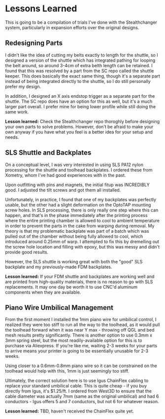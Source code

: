 # Lessons Learned

This is going to be a compilation of trials I've done with the Stealthchanger system, particularly in expansion efforts over the original designs.


## Redesigning Parts

I didn't like the idea of cutting my belts exactly to length for the shuttle, so I designed a version of the shuttle which has integrated pathing for looping the belt around, so around 3-4cm of extra belth length can be retained. I found that this was resolved by a part from the SC repo called the shuttle keeper. This does basically the exact same thing, though it's a separate part instead of being integrated directly to the shuttle, so I do still personally prefer my design.

In addition, I designed an X axis endstop trigger as a separate part for the shuttle. The SC repo does have an option for this as well, but it's a much larger part overall. I prefer mine for being lower profile while still doing the same work.

**Lesson learned:** Check the Stealthchanger repo thoroghly before designing your own parts to solve problems. However, don't be afraid to make your own anyway if you have what you feel is a better idea for your setup and needs.


## SLS Shuttle and Backplates

On a conceptual level, I was very interested in using SLS PA12 nylon processing for the shuttle and toolhead backplates. I ordered these from Xometry, whom I've had good experiences with in the past.

Upon outfitting with pins and magnets, the initial fitup was INCREDIBLY good. I adjusted the tilt screws and got them all installed. 

Unfortunately, in practice, I found that one of my backplates was perfectly usable, but the other had a slight deformation on the OptoTAP mounting screw holes. In SLS processing, there is only really one step where this can happen, and that's in the phase immediately after the printing process where the entire printing chamber is allowed to cool to ambient temperature in order to prevent the parts in the cake from warping during removal. My theory is that my problematic backplate was part of a batch which was pulled out of the chamber without being fully allowed to cool, which introduced around 0.25mm of warp. I attempted to fix this by dremelling out the screw hole location and filling with epoxy, but this was messy and didn't provide good results.

However, the SLS shuttle is working great with both the "good" SLS backplate and my previously-made FDM backplates.

**Lesson learned:** If your FDM shuttle and backplates are working well and are printed from high-quality materials, there is no reason to go with SLS replacements. It may one day be worth it to use CNC'd aluminum components when they are available.


## Piano Wire Umbilical Management

From the first moment I installed the 1mm piano wire for umbilical control, I realized they were too stiff to run all the way to the toolhead, as it would pull the toolhead forward when it was near Y max - throwing off QGL and bed mesh results pretty significantly. There is another option to use 0.3mm x 3mm spring steel, but the most readily-available option for this is to purchase via Aliexpress. If you're like me, waiting 2-3 weeks for your parts to arrive means your printer is going to be essentially unusable for 2-3 weeks. 

Using closer to a 0.6mm-0.8mm piano wire so it can be constrained on the toolhead would help with this, 1mm is just seemingly too stiff.

Ultimately, the correct solution here is to use Igus ChainFlex cabling to replace your standard umbilical cable. This is quite cheap - if you buy directly from Igus, it's $1.25/ft. I ordered from West3D to ensure that the cable diameter was actually 7mm (same as the original umbilical) and had 6 conductors - Igus offers 5 and 7 conductors, but not 6 for whatever reason.

**Lesson learned:** TBD, haven't received the ChainFlex quite yet.
